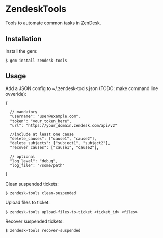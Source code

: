 # ZendeskTools

Tools to automate common tasks in ZenDesk.

## Installation

Install the gem:

    $ gem install zendesk-tools

## Usage

Add a JSON config to ~/.zendesk-tools.json (TODO: make command line ovveride):

    {

      // mandatory
      "username": "user@example.com",
      "token": "your_token_here",
      "url": "https://your_domain.zendesk.com/api/v2"

      //include at least one cause
      "delete_causes": ["cause1", "cause2"],
      "delete_subjects": ["subject1", "subject2"],
      "recover_causes": ["cause1", "cause2"],

      // optional
      "log_level": "debug",
      "log_file": "/some/path"

    }

Clean suspended tickets:

    $ zendesk-tools clean-suspended

Upload files to ticket:

    $ zendesk-tools upload-files-to-ticket <ticket_id> <files>

Recover suspended tickets:

	$ zendesk-tools recover-suspended
